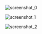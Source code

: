 
![screenshot_0](./readme_res/screenshot_0.png)

![screenshot_1](./readme_res/screenshot_1.png)

![screenshot_2](./readme_res/screenshot_2.png)
